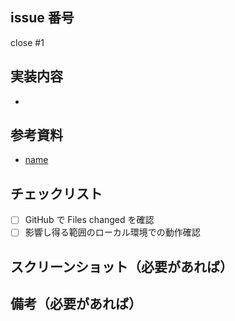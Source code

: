 ## issue 番号

close #1

## 実装内容

-

## 参考資料

- [name](URL)

## チェックリスト

- [ ] GitHub で Files changed を確認
- [ ] 影響し得る範囲のローカル環境での動作確認

## スクリーンショット（必要があれば）

## 備考（必要があれば）
